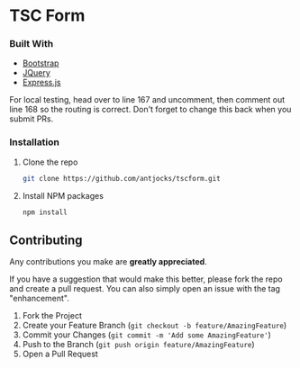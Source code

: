 # TSC Form

### Built With

* [Bootstrap](https://getbootstrap.com)
* [JQuery](https://jquery.com)
* [Express.js](https://expressjs.com/)

For local testing, head over to line 167 and uncomment, then comment out line 168 so the routing is correct. Don't forget to change this back when you submit PRs.

### Installation


1. Clone the repo
   ```sh
   git clone https://github.com/antjocks/tscform.git
   ```
2. Install NPM packages
   ```sh
   npm install
   ```
   
## Contributing

Any contributions you make are **greatly appreciated**.

If you have a suggestion that would make this better, please fork the repo and create a pull request. You can also simply open an issue with the tag "enhancement".

1. Fork the Project
2. Create your Feature Branch (`git checkout -b feature/AmazingFeature`)
3. Commit your Changes (`git commit -m 'Add some AmazingFeature'`)
4. Push to the Branch (`git push origin feature/AmazingFeature`)
5. Open a Pull Request

